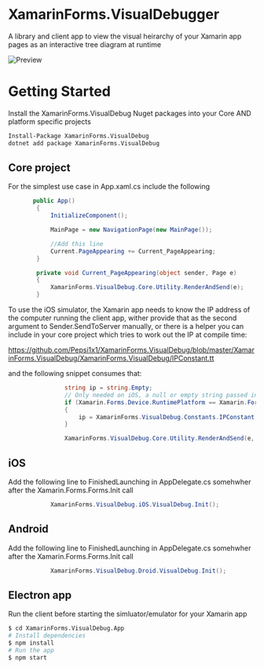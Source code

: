 # XamarinForms.VisualDebugger

A library and client app to view the visual heirarchy of your Xamarin app pages as an interactive tree diagram at runtime

![Preview](https://github.com/Pepsi1x1/XamarinForms.VisualDebug/raw/master/final-5f6f58c13e5b3e0061bb6cf9-6.gif "Preview")

# Getting Started

Install the XamarinForms.VisualDebug Nuget packages into your Core AND platform specific projects

```sh
Install-Package XamarinForms.VisualDebug
dotnet add package XamarinForms.VisualDebug
```

## Core project

For the simplest use case in App.xaml.cs include the following

```c#
       public App()
        {
            InitializeComponent();

            MainPage = new NavigationPage(new MainPage());

            //Add this line
            Current.PageAppearing += Current_PageAppearing;
        }

        private void Current_PageAppearing(object sender, Page e)
        {
            XamarinForms.VisualDebug.Core.Utility.RenderAndSend(e);
        }
```

To use the iOS simulator, the Xamarin app needs to know the IP address of the computer running the client app, wither provide that as the second argument to Sender.SendToServer manually, or there is a helper you can include in your core project which tries to work out the IP at compile time:

https://github.com/Pepsi1x1/XamarinForms.VisualDebug/blob/master/XamarinForms.VisualDebug/XamarinForms.VisualDebug/IPConstant.tt

and the following snippet consumes that:

```c#
                string ip = string.Empty;
                // Only needed on iOS, a null or empty string passed in uses the platform default for android internally 10.0.2.2 or 127.0.0.1 on other platforms
                if (Xamarin.Forms.Device.RuntimePlatform == Xamarin.Forms.Device.iOS)
                {
                    ip = XamarinForms.VisualDebug.Constants.IPConstant.LocalIP;
                }

                XamarinForms.VisualDebug.Core.Utility.RenderAndSend(e, ip);
```

## iOS

Add the following line to FinishedLaunching in AppDelegate.cs somehwher after the Xamarin.Forms.Forms.Init call

```c#
            XamarinForms.VisualDebug.iOS.VisualDebug.Init();
```       
            
## Android

Add the following line to FinishedLaunching in AppDelegate.cs somehwher after the Xamarin.Forms.Forms.Init call

```c#
            XamarinForms.VisualDebug.Droid.VisualDebug.Init();
```
            
## Electron app

Run the client before starting the simluator/emulator for your Xamarin app

```sh
$ cd XamarinForms.VisualDebug.App
# Install dependencies
$ npm install
# Run the app
$ npm start     
```
